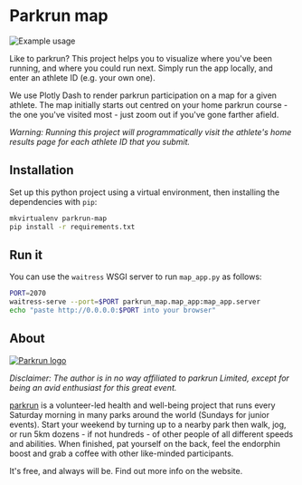 # Parkrun map

![Example usage](demo.gif)

Like to parkrun? This project helps you to visualize where you've been running, and where you could run next.
Simply run the app locally, and enter an athlete ID (e.g. your own one). 

We use Plotly Dash to render parkrun participation on a map for a given athlete.
The map initially starts out centred on your home parkrun course - the one you've visited most - just zoom out if you've gone farther afield.

_Warning: Running this project will programmatically visit the athlete's home results page for each athlete ID that you submit._

## Installation

Set up this python project using a virtual environment, then installing the dependencies with `pip`:

```bash
mkvirtualenv parkrun-map
pip install -r requirements.txt
```

## Run it

You can use the `waitress` WSGI server to run `map_app.py` as follows:

```bash
PORT=2070
waitress-serve --port=$PORT parkrun_map.map_app:map_app.server
echo "paste http://0.0.0.0:$PORT into your browser"
```

## About

[![Parkrun logo](https://www.renfrewshireleisure.com/media/187953/parkrun-logo.jpg)](https://www.parkrun.com)

_Disclaimer: The author is in no way affiliated to parkrun Limited, except for being an avid enthusiast for this great event._

[parkrun](https://www.parkrun.com) is a volunteer-led health and well-being project that runs every Saturday morning in many parks around the world
(Sundays for junior events). Start your weekend by turning up to a nearby park then walk, jog, or run 5km dozens - if not hundreds - of other people of all different
speeds and abilities. When finished, pat yourself on the back, feel the endorphin boost and grab a coffee with other like-minded participants. 

It's free, and always will be. Find out more info on the website. 
